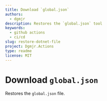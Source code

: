 ```yaml
---
title: Download `global.json`
authors:
  - dgmjr
description: Restores the `global.json` tool
keywords:
  - github actions
  - ci/cd
slug: restore-dotnet-file
project: Dgmjr.Actions
type: readme
license: MIT
---
```

# Download `global.json`

Restores the `global.json` file.

